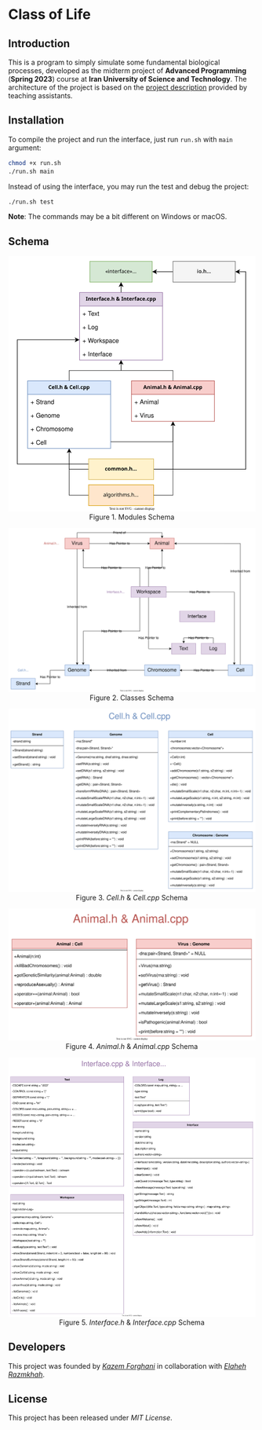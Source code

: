 # Class of Life

## Introduction

This is a program to simply simulate some fundamental biological processes, developed as the midterm project of **Advanced Programming** (**Spring 2023**) course at **Iran University of Science and Technology**. The architecture of the project is based on the [project description](schema/description.pdf) provided by teaching assistants.

## Installation

To compile the project and run the interface, just run `run.sh` with `main` argument:

```bash
chmod +x run.sh
./run.sh main
```

Instead of using the interface, you may run the test and debug the project:

```bash
./run.sh test
```

**Note**: The commands may be a bit different on Windows or macOS.

## Schema

<p align="center">
    <img src=schema/modules.drawio.svg><br>
    <span>Figure 1. Modules Schema</span>
</p>

<p align="center">
    <img src=schema/classes.drawio.svg>
    <span>Figure 2. Classes Schema</span>
</p>

<p align="center">
    <img src=schema/classes/Cell.drawio.svg>
    <span>Figure 3. <i>Cell.h</i> & <i>Cell.cpp</i> Schema</span>
</p>

<p align="center">
    <img src=schema/classes/Animal.drawio.svg>
    <span>Figure 4. <i>Animal.h</i> & <i>Animal.cpp</i> Schema</span>
</p>

<p align="center">
    <img src=schema/classes/Interface.drawio.svg>
    <span>Figure 5. <i>Interface.h</i> & <i>Interface.cpp</i> Schema</span>
</p>

## Developers

This project was founded by [*Kazem Forghani*](https://github.com/k-forghani) in collaboration with [*Elaheh Razmkhah*](https://github.com/ELrzm).

## License

This project has been released under *MIT License*.